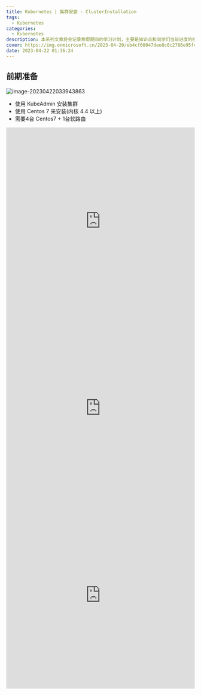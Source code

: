 ```yaml
---
title: Kubernetes | 集群安装 - ClusterInstallation
tags:
  - Kubernetes
categories:
  - Kubernetes
description: 本系列文章将会记录寒假期间的学习计划，主要是知识点和同学们当前进度的检查。
cover: https://img.onmicrosoft.cn/2023-04-20/eb4cf60047dee8c0c2786e95fc0f96ca0f2e666b.jpeg
date: 2023-04-22 01:36:24
---
```


## 前期准备

![image-20230422033943863](https://img.onmicrosoft.cn/k8s/202304220339885.png)

- 使用 KubeAdmin 安装集群
- 使用 Centos 7 来安装(内核 4.4 以上)
- 需要4台 Centos7 + 1台软路由

<embed src="https://service.ezviz.com/mobile/download/viewer?file=https://media.onmicrosoft.cn/k8s/Harbor%20-%20%E4%BC%81%E4%B8%9A%E7%BA%A7%20Docker%20%E7%A7%81%E6%9C%89%E4%BB%93%E5%BA%93.pdf" type="application/pdf" width="100%"  height="500" />

<embed src="https://service.ezviz.com/mobile/download/viewer?file=https://media.onmicrosoft.cn/k8s/1%E3%80%81%E7%B3%BB%E7%BB%9F%E5%88%9D%E5%A7%8B%E5%8C%96.pdf" type="application/pdf" width="100%"  height="500" />

<embed src="https://service.ezviz.com/mobile/download/viewer?file=https://media.onmicrosoft.cn/k8s/2%E3%80%81Kubeadm%20%E9%83%A8%E7%BD%B2%E5%AE%89%E8%A3%85.pdf" type="application/pdf" width="100%"  height="500"  />
